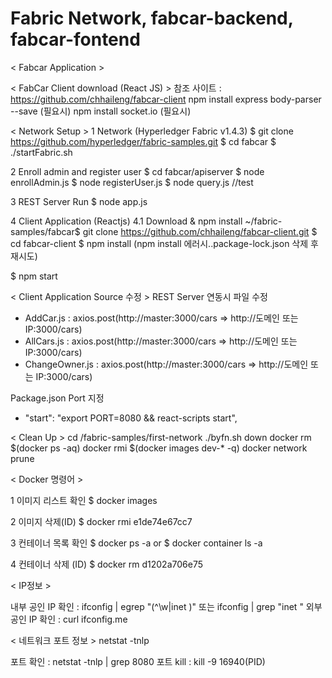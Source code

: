 # Fabric Network, fabcar-backend, fabcar-fontend

< Fabcar Application >

< FabCar Client download (React JS) >
참조 사이트 : https://github.com/chhaileng/fabcar-client
npm install express body-parser --save (필요시)
npm install socket.io (필요시)

< Network Setup >
1 Network (Hyperledger Fabric v1.4.3)
$ git clone https://github.com/hyperledger/fabric-samples.git
$ cd fabcar
$ ./startFabric.sh

2 Enroll admin and register user
$ cd fabcar/apiserver
$ node enrollAdmin.js
$ node registerUser.js
$ node query.js    //test

3 REST Server Run
$ node app.js

4 Client Application (Reactjs)
4.1 Download & npm install
~/fabric-samples/fabcar$ git clone https://github.com/chhaileng/fabcar-client.git
$ cd fabcar-client
$ npm install
(npm install 에러시..package-lock.json 삭제 후 재시도)

$ npm start

< Client Application Source 수정 >
REST Server 연동시 파일 수정
- AddCar.js : axios.post(http://master:3000/cars => http://도메인 또는 IP:3000/cars)
- AllCars.js : axios.post(http://master:3000/cars => http://도메인 또는 IP:3000/cars)
- ChangeOwner.js : axios.post(http://master:3000/cars => http://도메인 또는 IP:3000/cars)

Package.json Port 지정
-  "start": "export PORT=8080 && react-scripts start",

< Clean Up >
cd /fabric-samples/first-network
./byfn.sh down
docker rm $(docker ps -aq)
docker rmi $(docker images dev-* -q)
docker network prune

< Docker 명령어 >

1 이미지 리스트 확인
$ docker images

2 이미지 삭제(ID)
$ docker rmi e1de74e67cc7

3 컨테이너 목록 확인
$ docker ps -a
or 
$ docker container ls -a

4 컨테이너 삭제 (ID)
$ docker rm d1202a706e75

< IP정보 >

내부 공인 IP 확인 : ifconfig | egrep "(^\\w|inet )"  또는  ifconfig | grep "inet "
외부 공인 IP 확인 : curl ifconfig.me

< 네트워크 포트 정보 >
netstat -tnlp

포트 확인 : netstat -tnlp | grep 8080
포트 kill : kill -9 16940(PID)
